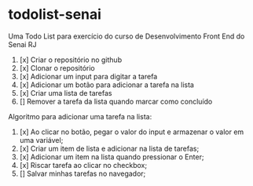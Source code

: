 # todolist-senai
Uma Todo List para exercício do curso de Desenvolvimento Front End do Senai RJ

1. [x] Criar o repositório no github
2. [x] Clonar o repositório
3. [x] Adicionar um input para digitar a tarefa
4. [x] Adicionar um botão para adicionar a tarefa na lista
5. [x] Criar uma lista de tarefas
6. [] Remover a tarefa da lista quando marcar como concluído


Algoritmo para adicionar uma tarefa na lista:
1. [x] Ao clicar no botão, pegar o valor do input e armazenar o valor em uma variável;
2. [x] Criar um item de lista e adicionar na lista de tarefas;
3. [x] Adicionar um item na lista quando pressionar o Enter;
4. [x] Riscar tarefa ao clicar no checkbox;
5. [] Salvar minhas tarefas no navegador;
